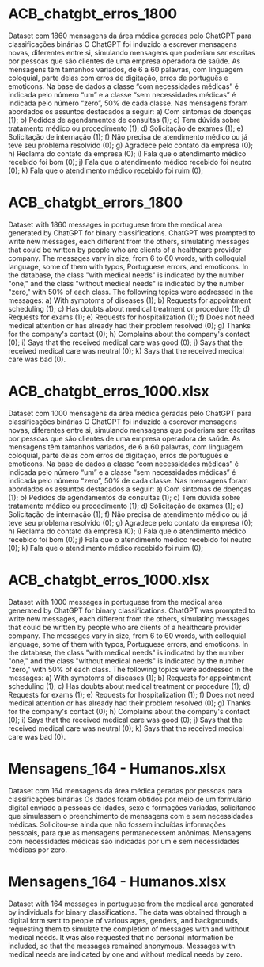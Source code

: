 # ACB_chatgbt_erros_1800
Dataset com 1860 mensagens da área médica geradas pelo ChatGPT para classificações binárias
O ChatGPT foi induzido a escrever mensagens novas, diferentes entre si, simulando mensagens que poderiam ser escritas por pessoas que são clientes de uma empresa operadora de saúde. As mensagens têm tamanhos variados, de 6 a 60 palavras, com linguagem coloquial, parte delas com erros de digitação, erros de português e emoticons. Na base de dados a classe “com necessidades médicas” é indicada pelo número “um” e a classe “sem necessidades médicas” é indicada pelo número “zero”, 50% de cada classe.
Nas mensagens foram abordados os assuntos destacados a seguir: 
a)	Com sintomas de doenças (1);
b)	Pedidos de agendamentos de consultas (1);
c)	Tem dúvida sobre tratamento médico ou procedimento (1); 
d)	Solicitação de exames (1);
e)	Solicitação de internação (1);
f)	Não precisa de atendimento médico ou já teve seu problema resolvido (0);
g)	Agradece pelo contato da empresa (0);
h)	Reclama do contato da empresa (0);
i)	Fala que o atendimento médico recebido foi bom (0);
j)	Fala que o atendimento médico recebido foi neutro (0);
k)	Fala que o atendimento médico recebido foi ruim (0); 

# ACB_chatgbt_errors_1800
Dataset with 1860 messages in portuguese from the medical area generated by ChatGPT for binary classifications. ChatGPT was prompted to write new messages, each different from the others, simulating messages that could be written by people who are clients of a healthcare provider company. The messages vary in size, from 6 to 60 words, with colloquial language, some of them with typos, Portuguese errors, and emoticons. In the database, the class "with medical needs" is indicated by the number "one," and the class "without medical needs" is indicated by the number "zero," with 50% of each class. The following topics were addressed in the messages: a) With symptoms of diseases (1); b) Requests for appointment scheduling (1); c) Has doubts about medical treatment or procedure (1); d) Requests for exams (1); e) Requests for hospitalization (1); f) Does not need medical attention or has already had their problem resolved (0); g) Thanks for the company's contact (0); h) Complains about the company's contact (0); i) Says that the received medical care was good (0); j) Says that the received medical care was neutral (0); k) Says that the received medical care was bad (0).


# ACB_chatgbt_erros_1000.xlsx
Dataset com 1000 mensagens da área médica geradas pelo ChatGPT para classificações binárias
O ChatGPT foi induzido a escrever mensagens novas, diferentes entre si, simulando mensagens que poderiam ser escritas por pessoas que são clientes de uma empresa operadora de saúde. As mensagens têm tamanhos variados, de 6 a 60 palavras, com linguagem coloquial, parte delas com erros de digitação, erros de português e emoticons. Na base de dados a classe “com necessidades médicas” é indicada pelo número “um” e a classe “sem necessidades médicas” é indicada pelo número “zero”, 50% de cada classe.
Nas mensagens foram abordados os assuntos destacados a seguir: 
a)	Com sintomas de doenças (1);
b)	Pedidos de agendamentos de consultas (1);
c)	Tem dúvida sobre tratamento médico ou procedimento (1); 
d)	Solicitação de exames (1);
e)	Solicitação de internação (1);
f)	Não precisa de atendimento médico ou já teve seu problema resolvido (0);
g)	Agradece pelo contato da empresa (0);
h)	Reclama do contato da empresa (0);
i)	Fala que o atendimento médico recebido foi bom (0);
j)	Fala que o atendimento médico recebido foi neutro (0);
k)	Fala que o atendimento médico recebido foi ruim (0);

# ACB_chatgbt_erros_1000.xlsx
Dataset with 1000 messages in portuguese from the medical area generated by ChatGPT for binary classifications. ChatGPT was prompted to write new messages, each different from the others, simulating messages that could be written by people who are clients of a healthcare provider company. The messages vary in size, from 6 to 60 words, with colloquial language, some of them with typos, Portuguese errors, and emoticons. In the database, the class "with medical needs" is indicated by the number "one," and the class "without medical needs" is indicated by the number "zero," with 50% of each class. The following topics were addressed in the messages: a) With symptoms of diseases (1); b) Requests for appointment scheduling (1); c) Has doubts about medical treatment or procedure (1); d) Requests for exams (1); e) Requests for hospitalization (1); f) Does not need medical attention or has already had their problem resolved (0); g) Thanks for the company's contact (0); h) Complains about the company's contact (0); i) Says that the received medical care was good (0); j) Says that the received medical care was neutral (0); k) Says that the received medical care was bad (0).


# Mensagens_164 - Humanos.xlsx
Dataset com 164 mensagens da área médica geradas por pessoas para classificações binárias
Os dados foram obtidos por meio de um formulário digital enviado a pessoas de idades, sexo e formações variadas, solicitando que simulassem o preenchimento de mensagens com e sem necessidades médicas. Solicitou-se ainda que não fossem incluídas informações pessoais, para que as mensagens permanecessem anônimas. 
Mensagens com necessidades médicas são indicadas por um e sem necessidades médicas por zero.

# Mensagens_164 - Humanos.xlsx
Dataset with 164 messages in portuguese from the medical area generated by individuals for binary classifications. The data was obtained through a digital form sent to people of various ages, genders, and backgrounds, requesting them to simulate the completion of messages with and without medical needs. It was also requested that no personal information be included, so that the messages remained anonymous. Messages with medical needs are indicated by one and without medical needs by zero.
